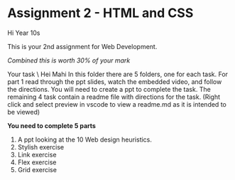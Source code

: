 # Assignment 2 - HTML and CSS

Hi Year 10s

This is your 2nd assignment for Web Development.

*Combined this is worth 30% of your mark*

Your task \ Hei Mahi
In this folder there are 5 folders, one for each task. For part 1 read through the ppt slides, watch the embedded video, and follow the directions. You will need to create a ppt to complete the task. The remaining 4 task contain a readme file with directions for the task. (Right click and select preview in vscode to view a readme.md as it is intended to be viewed)


**You need to complete 5 parts**
1. A ppt looking at the 10 Web design heuristics. 
2. Stylish exercise
3. Link exercise
4. Flex exercise 
5. Grid exercise
